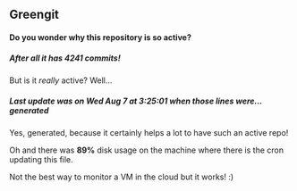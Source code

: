## Greengit

#### Do you wonder why this repository is so active?

##### After all it has 4241 commits!

But is it *really* active? Well...

##### Last update was on Wed Aug 7 at 3:25:01 when those lines were... generated

Yes, generated, because it certainly helps a lot to have such an active repo!

Oh and there was **89%** disk usage on the machine
where there is the cron updating this file.

Not the best way to monitor a VM in the cloud but it works! :)
